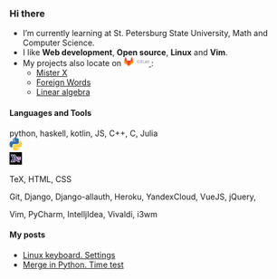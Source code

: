 ### Hi there
* I’m currently learning at St. Petersburg State University, Math and Computer Science.
* I like **Web development**, **Open source**, **Linux** and **Vim**.
* My projects also locate on <a href="https://gitlab.com/tamarinvs19"> <img alt="GitLab" height=16px src="https://raw.githubusercontent.com/tamarinvs19/tamarinvs19/master/imgs/gitlab.png"> </a>:
  - [Mister X](https://gitlab.com/tamarinvs19/misterX)
  - [Foreign Words](https://gitlab.com/tamarinvs19/foreign_words)
  - [Linear algebra](https://gitlab.com/tamarinvs19/linear_algebra)

#### Languages and Tools
python, haskell, kotlin, JS, C++, C, Julia
<code> <img alt="Python" width=22px src="https://raw.githubusercontent.com/tamarinvs19/tamarinvs19/master/imgs/python.png"> 
 <img alt="Haskell" width=22px src="https://raw.githubusercontent.com/tamarinvs19/tamarinvs19/master/imgs/haskell.jpg"> </code>

TeX, HTML, CSS

Git, Django, Django-allauth, Heroku, YandexCloud, VueJS, jQuery, 

Vim, PyCharm, IntelljIdea, Vivaldi, i3wm

#### My posts
* [Linux keyboard. Settings](https://habr.com/ru/post/486872/)
* [Merge in Python. Time test](https://habr.com/ru/post/510970/)

